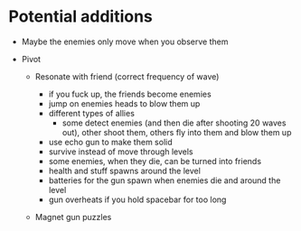 # Potential additions
* Maybe the enemies only move when you observe them

* Pivot
    - Resonate with friend (correct frequency of wave)
        - if you fuck up, the friends become enemies
        - jump on enemies heads to blow them up
        - different types of allies 
            - some detect enemies (and then die after shooting 20 waves out), other shoot them, others fly into them and blow them up
        - use echo gun to make them solid
        - survive instead of move through levels
        - some enemies, when they die, can be turned into friends
        - health and stuff spawns around the level
        - batteries for the gun spawn when enemies die and around the level
        - gun overheats if you hold spacebar for too long

    - Magnet gun puzzles